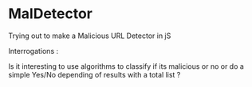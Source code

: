 # MalDetector


Trying out to make a Malicious URL Detector in jS 

Interrogations : 

Is it interesting to use algorithms to classify if its malicious or no or do a simple Yes/No depending of results with a total list ?
